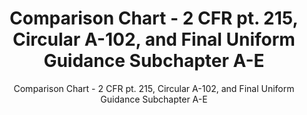 ---
layout: resources-landing
title: "Comparison Chart - 2 CFR pt. 215, Circular A-102, and Final Uniform Guidance Subchapter A-E"
subtitle: "Comparison Chart - 2 CFR pt. 215, Circular A-102, and Final Uniform Guidance Subchapter A-E"
external_link: https://obamawhitehouse.archives.gov/sites/default/files/omb/fedreg/2013/uniform_guidance_administrative_requirements_text_comparison.pdf
filters: uniform-guidance-2-cfr-200 guidance omb 2013
fiscal_year: 2013
---